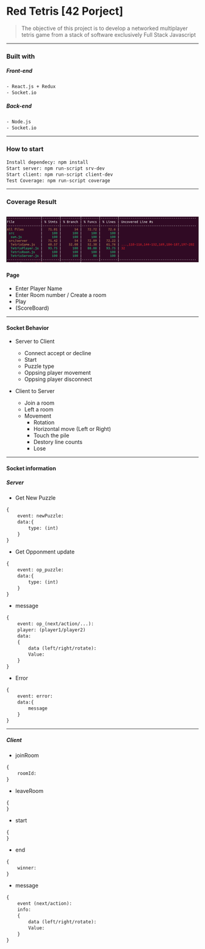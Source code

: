 # Red Tetris [42 Porject]
>The objective of this project is to develop a networked multiplayer tetris game from a stack of software exclusively Full Stack Javascript
---
### Built with
##### Front-end
	- React.js + Redux
	- Socket.io
##### Back-end
	- Node.js
	- Socket.io

---


### How to start

```
Install dependecy: npm install
Start server: npm run-script srv-dev
Start client: npm run-script client-dev
Test Coverage: npm run-script coverage
```
---
### Coverage Result
![Coverage](./coverage.png)
---
#### Page
- Enter Player Name
- Enter Room number / Create a room
- Play
- (ScoreBoard)

---

#### Socket Behavior
- Server to Client
	- Connect accept or decline
	- Start
	- Puzzle type
	- Oppsing player movement
	- Oppsing player disconnect

- Client to Server
	- Join a room
	- Left a room
	- Movement
		- Rotation
		- Horizontal move (Left or Right)
		- Touch the pile
		- Destory line counts
		- Lose

---

#### Socket information

##### Server
- Get New Puzzle
```
{
	event: newPuzzle:
	data:{
		type: (int)
	}
}
```

- Get Opponment update
```
{
	event: op_puzzle:
	data:{
		type: (int)
	}
}
```
- message
```
{
	event: op_(next/action/...):
	player: (player1/player2)
	data:
	{
		data (left/right/rotate):
		Value:
	}
}
```


- Error
```
{
	event: error:
	data:{
		message
	}
}
```
---

##### Client

- joinRoom
```
{
	roomId:
}
```
- leaveRoom
```
{
}
```
- start
```
{
}
```
- end
```
{
	winner:
}
```
- message
```
{
	event (next/action):
	info:
	{
		data (left/right/rotate):
		Value:
	}
}
```

